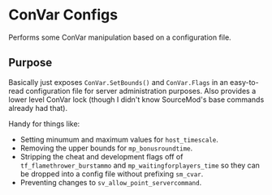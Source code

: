 # ConVar Configs
Performs some ConVar manipulation based on a configuration file.

## Purpose
Basically just exposes `ConVar.SetBounds()` and `ConVar.Flags` in an easy-to-read configuration file for server administration purposes.  Also provides a lower level ConVar lock (though I didn't know SourceMod's base commands already had that).

Handy for things like:
* Setting minumum and maximum values for `host_timescale`.
* Removing the upper bounds for `mp_bonusroundtime`.
* Stripping the cheat and development flags off of `tf_flamethrower_burstammo` and `mp_waitingforplayers_time` so they can be dropped into a config file without prefixing `sm_cvar`.
* Preventing changes to `sv_allow_point_servercommand`.
